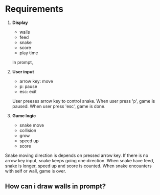 # Requirements
1. __Display__
    - walls
    - feed
    - snake
    - score
    - play time
  
    In prompt, 
2. __User input__
    - arrow key: move 
    - p: pause
    - esc: exit   
    
    User preeses arrow key to control snake. When user press 'p', game is paused. When user press 'esc', game is done.

    
3. __Game logic__
    - snake move
    - collision
    - grow
    - speed up
    - score

Snake moving direction is depends on pressed arrow key. If there is no arrow key input, snake keeps going one direction. When snake have feed, snake is longer, speed up and score is counted. When snake encounters with self or wall, game is over.

## How can i draw walls in prompt?
